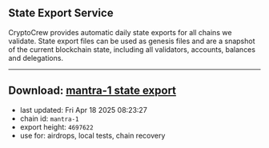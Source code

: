## State Export Service
CryptoCrew provides automatic daily state exports for all chains we validate. State export files can be used as genesis files and are a snapshot of the current blockchain state, including all validators, accounts, balances and delegations.

---
**Download: [mantra-1 state export](https://dl-eu2.ccvalidators.com/SERVICE/mantrachain/mantra-1_export_4697622.json)**
---

- last updated: Fri Apr 18 2025 08:23:27
- chain id: `mantra-1`
- export height: `4697622`
- use for: airdrops, local tests, chain recovery
